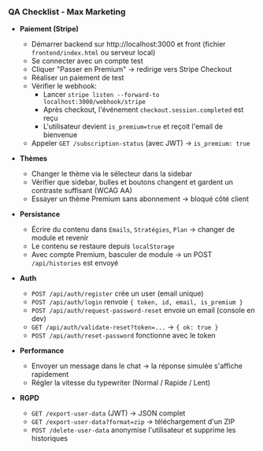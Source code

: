### QA Checklist - Max Marketing

- **Paiement (Stripe)**
  - Démarrer backend sur http://localhost:3000 et front (fichier `frontend/index.html` ou serveur local)
  - Se connecter avec un compte test
  - Cliquer "Passer en Premium" → redirige vers Stripe Checkout
  - Réaliser un paiement de test
  - Vérifier le webhook:
    - Lancer `stripe listen --forward-to localhost:3000/webhook/stripe`
    - Après checkout, l'événement `checkout.session.completed` est reçu
    - L'utilisateur devient `is_premium=true` et reçoit l'email de bienvenue
  - Appeler `GET /subscription-status` (avec JWT) → `is_premium: true`

- **Thèmes**
  - Changer le thème via le sélecteur dans la sidebar
  - Vérifier que sidebar, bulles et boutons changent et gardent un contraste suffisant (WCAG AA)
  - Essayer un thème Premium sans abonnement → bloqué côté client

- **Persistance**
  - Écrire du contenu dans `Emails`, `Stratégies`, `Plan` → changer de module et revenir
  - Le contenu se restaure depuis `localStorage`
  - Avec compte Premium, basculer de module → un POST `/api/histories` est envoyé

- **Auth**
  - `POST /api/auth/register` crée un user (email unique)
  - `POST /api/auth/login` renvoie `{ token, id, email, is_premium }`
  - `POST /api/auth/request-password-reset` envoie un email (console en dev)
  - `GET /api/auth/validate-reset?token=...` → `{ ok: true }`
  - `POST /api/auth/reset-password` fonctionne avec le token

- **Performance**
  - Envoyer un message dans le chat → la réponse simulée s'affiche rapidement
  - Régler la vitesse du typewriter (Normal / Rapide / Lent)

- **RGPD**
  - `GET /export-user-data` (JWT) → JSON complet
  - `GET /export-user-data?format=zip` → téléchargement d'un ZIP
  - `POST /delete-user-data` anonymise l'utilisateur et supprime les historiques
